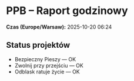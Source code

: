 # PPB – Raport godzinowy
**Czas (Europe/Warsaw):** 2025-10-20 06:24

## Status projektów
- Bezpieczny Pieszy — OK
- Zwolnij przy przejściu — OK
- Odblask ratuje życie — OK

